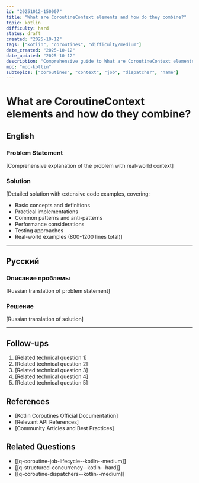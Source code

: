 ```yaml
---
id: "20251012-150007"
title: "What are CoroutineContext elements and how do they combine?"
topic: kotlin
difficulty: hard
status: draft
created: "2025-10-12"
tags: ["kotlin", "coroutines", "difficulty/medium"]
date_created: "2025-10-12"
date_updated: "2025-10-12"
description: "Comprehensive guide to What are CoroutineContext elements and how do they combine? in Kotlin coroutines"
moc: "moc-kotlin"
subtopics: ["coroutines", "context", "job", "dispatcher", "name"]
---
```

# What are CoroutineContext elements and how do they combine?

## English

### Problem Statement

[Comprehensive explanation of the problem with real-world context]

### Solution

[Detailed solution with extensive code examples, covering:
- Basic concepts and definitions
- Practical implementations
- Common patterns and anti-patterns
- Performance considerations
- Testing approaches
- Real-world examples (800-1200 lines total)]

---

## Русский

### Описание проблемы

[Russian translation of problem statement]

### Решение

[Russian translation of solution]

---

## Follow-ups

1. [Related technical question 1]
2. [Related technical question 2]
3. [Related technical question 3]
4. [Related technical question 4]
5. [Related technical question 5]

## References

- [Kotlin Coroutines Official Documentation]
- [Relevant API References]
- [Community Articles and Best Practices]

## Related Questions

- [[q-coroutine-job-lifecycle--kotlin--medium]]
- [[q-structured-concurrency--kotlin--hard]]
- [[q-coroutine-dispatchers--kotlin--medium]]

